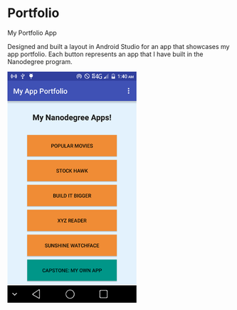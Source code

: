 # Portfolio
My Portfolio App

Designed and built a layout in Android Studio for an app that showcases my app portfolio. 
Each button represents an app that I have built in the Nanodegree program.

<img src="https://github.com/maayyaannkk/portfolio/blob/master/Screenshot_2016-11-19-01-40-37.png" align="left" height="520" width="290" >

